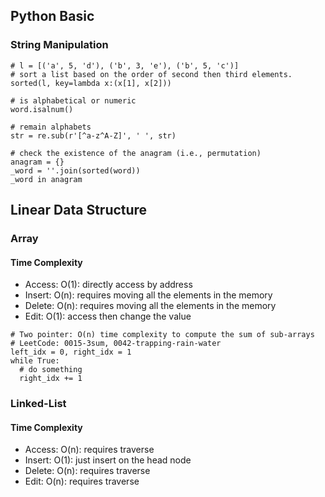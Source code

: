 ## Python Basic

### String Manipulation

```
# l = [('a', 5, 'd'), ('b', 3, 'e'), ('b', 5, 'c')]
# sort a list based on the order of second then third elements. 
sorted(l, key=lambda x:(x[1], x[2])) 
```

```
# is alphabetical or numeric
word.isalnum()
```

```
# remain alphabets
str = re.sub(r'[^a-z^A-Z]', ' ', str)
```

```
# check the existence of the anagram (i.e., permutation)
anagram = {}
_word = ''.join(sorted(word))
_word in anagram
```

## Linear Data Structure

### Array

#### Time Complexity 
- Access: O(1): directly access by address
- Insert: O(n): requires moving all the elements in the memory
- Delete: O(n): requires moving all the elements in the memory
- Edit: O(1): access then change the value


```
# Two pointer: O(n) time complexity to compute the sum of sub-arrays
# LeetCode: 0015-3sum, 0042-trapping-rain-water
left_idx = 0, right_idx = 1
while True:
  # do something
  right_idx += 1
```

### Linked-List

#### Time Complexity 
- Access: O(n): requires traverse
- Insert: O(1): just insert on the head node
- Delete: O(n): requires traverse
- Edit: O(n): requires traverse
```

```
```
